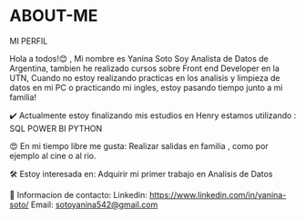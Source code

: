 
# ABOUT-ME
MI PERFIL

Hola a todos!😊 , 
Mi nombre es Yanina Soto
Soy Analista de Datos de Argentina,
tambien he realizado cursos sobre Front end Developer en la UTN,
Cuando no estoy realizando practicas en los analisis y limpieza de datos en mi PC o practicando mi ingles,
estoy pasando tiempo junto a mi familia!

✔️ Actualmente estoy finalizando mis estudios en Henry
estamos utilizando :
SQL
POWER BI
PYTHON

😍 En mi tiempo libre me gusta:
Realizar salidas en familia , como por ejemplo al cine o al rio.


🛠 Estoy interesada en:
Adquirir mi primer trabajo en Analisis de Datos

📲  Informacion de contacto:
Linkedin: https://www.linkedin.com/in/yanina-soto/
Email: sotoyanina542@gmail.com
